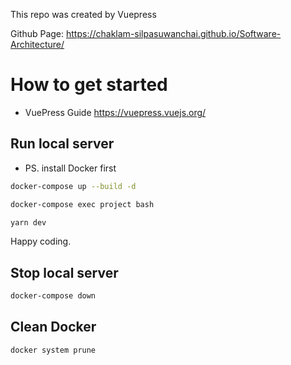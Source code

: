 This repo was created by Vuepress

Github Page: https://chaklam-silpasuwanchai.github.io/Software-Architecture/

# How to get started

- VuePress Guide https://vuepress.vuejs.org/

## Run local server
- PS. install Docker first

```sh
docker-compose up --build -d
```
```sh
docker-compose exec project bash
```
```sh
yarn dev
```

Happy coding.

## Stop local server
```sh
docker-compose down
```

## Clean Docker 
```sh
docker system prune
```